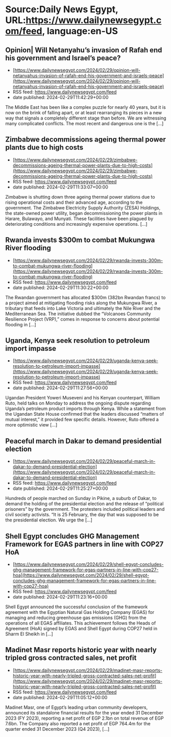 # Source:Daily News Egypt, URL:https://www.dailynewsegypt.com/feed, language:en-US

## Opinion| Will Netanyahu’s invasion of Rafah end his government and Israel’s peace?
 - [https://www.dailynewsegypt.com/2024/02/29/opinion-will-netanyahus-invasion-of-rafah-end-his-government-and-israels-peace](https://www.dailynewsegypt.com/2024/02/29/opinion-will-netanyahus-invasion-of-rafah-end-his-government-and-israels-peace)
 - RSS feed: https://www.dailynewsegypt.com/feed
 - date published: 2024-02-29T11:42:29+00:00

The Middle East has been like a complex puzzle for nearly 40 years, but it is now on the brink of falling apart, or at least rearranging its pieces in a new way that signals a completely different stage than before. We are witnessing many complicated conflicts. The most recent and dangerous one is the [&#8230;]

## Zimbabwe decommissions ageing thermal power plants due to high costs
 - [https://www.dailynewsegypt.com/2024/02/29/zimbabwe-decommissions-ageing-thermal-power-plants-due-to-high-costs](https://www.dailynewsegypt.com/2024/02/29/zimbabwe-decommissions-ageing-thermal-power-plants-due-to-high-costs)
 - RSS feed: https://www.dailynewsegypt.com/feed
 - date published: 2024-02-29T11:33:07+00:00

Zimbabwe is shutting down three ageing thermal power stations due to rising operational costs and their advanced age, according to the government. The Zimbabwe Electricity Supply Authority (ZESA) Holdings, the state-owned power utility, began decommissioning the power plants in Harare, Bulawayo, and Munyati. These facilities have been plagued by deteriorating conditions and increasingly expensive operations. [&#8230;]

## Rwanda invests $300m to combat Mukungwa River flooding
 - [https://www.dailynewsegypt.com/2024/02/29/rwanda-invests-300m-to-combat-mukungwa-river-flooding](https://www.dailynewsegypt.com/2024/02/29/rwanda-invests-300m-to-combat-mukungwa-river-flooding)
 - RSS feed: https://www.dailynewsegypt.com/feed
 - date published: 2024-02-29T11:30:22+00:00

The Rwandan government has allocated $300m (382bn Rwandan francs) to a project aimed at mitigating flooding risks along the Mukungwa River, a tributary that feeds into Lake Victoria and ultimately the Nile River and the Mediterranean Sea. The initiative dubbed the &#8220;Volcanoes Community Resilience Project (VRP),&#8221; comes in response to concerns about potential flooding in [&#8230;]

## Uganda, Kenya seek resolution to petroleum import impasse
 - [https://www.dailynewsegypt.com/2024/02/29/uganda-kenya-seek-resolution-to-petroleum-import-impasse](https://www.dailynewsegypt.com/2024/02/29/uganda-kenya-seek-resolution-to-petroleum-import-impasse)
 - RSS feed: https://www.dailynewsegypt.com/feed
 - date published: 2024-02-29T11:27:56+00:00

Ugandan President Yoweri Museveni and his Kenyan counterpart, William Ruto, held talks on Monday to address the ongoing dispute regarding Uganda&#8217;s petroleum product imports through Kenya. While a statement from the Ugandan State House confirmed that the leaders discussed &#8220;matters of mutual interest,&#8221; it provided few specific details. However, Ruto offered a more optimistic view [&#8230;]

## Peaceful march in Dakar to demand presidential election
 - [https://www.dailynewsegypt.com/2024/02/29/peaceful-march-in-dakar-to-demand-presidential-election](https://www.dailynewsegypt.com/2024/02/29/peaceful-march-in-dakar-to-demand-presidential-election)
 - RSS feed: https://www.dailynewsegypt.com/feed
 - date published: 2024-02-29T11:25:27+00:00

Hundreds of people marched on Sunday in Pikine, a suburb of Dakar, to demand the holding of the presidential election and the release of “political prisoners” by the government. The protesters included political leaders and civil society activists. “It is 25 February, the day that was supposed to be the presidential election. We urge the [&#8230;]

## Shell Egypt concludes GHG Management Framework for EGAS partners in line with COP27 HoA
 - [https://www.dailynewsegypt.com/2024/02/29/shell-egypt-concludes-ghg-management-framework-for-egas-partners-in-line-with-cop27-hoa](https://www.dailynewsegypt.com/2024/02/29/shell-egypt-concludes-ghg-management-framework-for-egas-partners-in-line-with-cop27-hoa)
 - RSS feed: https://www.dailynewsegypt.com/feed
 - date published: 2024-02-29T11:23:16+00:00

Shell Egypt announced the successful conclusion of the framework agreement with the Egyptian Natural Gas Holding Company (EGAS) for managing and reducing greenhouse gas emissions (GHG) from the operations of all EGAS affiliates. This achievement follows the Heads of Agreement (HoA) signed by EGAS and Shell Egypt during COP27 held in Sharm El Sheikh in [&#8230;]

## Madinet Masr reports historic year with nearly tripled gross contracted sales, net profit
 - [https://www.dailynewsegypt.com/2024/02/29/madinet-masr-reports-historic-year-with-nearly-tripled-gross-contracted-sales-net-profit](https://www.dailynewsegypt.com/2024/02/29/madinet-masr-reports-historic-year-with-nearly-tripled-gross-contracted-sales-net-profit)
 - RSS feed: https://www.dailynewsegypt.com/feed
 - date published: 2024-02-29T11:05:12+00:00

Madinet Masr, one of Egypt’s leading urban community developers, announced its standalone financial results for the year ended 31 December 2023 (FY 2023), reporting a net profit of EGP 2.1bn on total revenue of EGP 7.6bn. The Company also reported a net profit of EGP 764.4m for the quarter ended 31 December 2023 (Q4 2023), [&#8230;]

